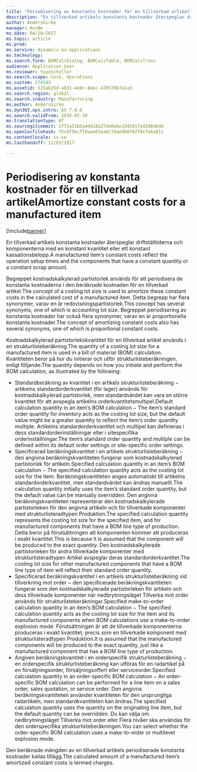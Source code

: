 ```yaml
---
title: "Periodisering av konstanta kostnader för en tillverkad artikel"
description: "En tillverkad artikels konstanta kostnader återspeglar driftställtiderna och komponenterna med en konstant kvantitet eller ett konstant kassationsbelopp."
author: AndersGirke
manager: AnnBe
ms.date: 04/20/2017
ms.topic: article
ms.prod: 
ms.service: dynamics-ax-applications
ms.technology: 
ms.search.form: BOMCalcDialog, BOMCalcTable, BOMCalcTrans
audience: Application User
ms.reviewer: YuyuScheller
ms.search.scope: Core, Operations
ms.custom: 274503
ms.assetid: 535ab25d-a031-4e8c-84ec-478f2987a1ad
ms.search.region: global
ms.search.industry: Manufacturing
ms.author: AndersGirke
ms.dyn365.ops.intro: AX 7.0.0
ms.search.validFrom: 2016-02-28
ms.translationtype: HT
ms.sourcegitcommit: 2771a31b5a4d418a27de0ebe1945d1fed2d8d6d6
ms.openlocfilehash: 75c0f5bcff0aae63aa8c7dae9b0767f8c7e6a81c
ms.contentlocale: sv-se
ms.lasthandoff: 11/03/2017

---
```


# <a name="amortize-constant-costs-for-a-manufactured-item"></a><span data-ttu-id="e2dec-103">Periodisering av konstanta kostnader för en tillverkad artikel</span><span class="sxs-lookup"><span data-stu-id="e2dec-103">Amortize constant costs for a manufactured item</span></span>

[!include[banner](../includes/banner.md)]


<span data-ttu-id="e2dec-104">En tillverkad artikels konstanta kostnader återspeglar driftställtiderna och komponenterna med en konstant kvantitet eller ett konstant kassationsbelopp.</span><span class="sxs-lookup"><span data-stu-id="e2dec-104">A manufactured item’s constant costs reflect the operation setup times and the components that have a constant quantity or a constant scrap amount.</span></span> 

<span data-ttu-id="e2dec-105">Begreppet kostnadskalkylerad partistorlek används för att periodisera de konstanta kostnaderna i den beräknade kostnaden för en tillverkad artikel.</span><span class="sxs-lookup"><span data-stu-id="e2dec-105">The concept of a costing lot size is used to amortize these constant costs in the calculated cost of a manufactured item.</span></span> <span data-ttu-id="e2dec-106">Detta begrepp har flera synonymer, varav en är redovisningspartistorlek.</span><span class="sxs-lookup"><span data-stu-id="e2dec-106">This concept has several synonyms, one of which is accounting lot size.</span></span> <span data-ttu-id="e2dec-107">Begreppet periodisering av konstanta kostnader har också flera synonymer, varav en är proportionella konstanta kostnader.</span><span class="sxs-lookup"><span data-stu-id="e2dec-107">The concept of amortizing constant costs also has several synonyms, one of which is proportional constant costs.</span></span>

<span data-ttu-id="e2dec-108">Kostnadskalkylerad partistorlekskvantitet för en tillverkad artikel används i en strukturlisteberäkning.</span><span class="sxs-lookup"><span data-stu-id="e2dec-108">The quantity of a costing lot size for a manufactured item is used in a bill of material (BOM) calculation.</span></span> <span data-ttu-id="e2dec-109">Kvantiteten beror på hur du initierar och utför strukturlisteberäkningen, enligt följande:</span><span class="sxs-lookup"><span data-stu-id="e2dec-109">The quantity depends on how you initiate and perform the BOM calculation, as illustrated by the following:</span></span>

-   <span data-ttu-id="e2dec-110">Standardberäkning av kvantitet i en artikels strukturlisteberäkning − artikelns standardorderkvantitet (för lager) används för kostnadskalkylerad partistorlek, men standardvärdet kan vara en större kvantitet för att avspegla artikelns orderkvantitetsmultipel.</span><span class="sxs-lookup"><span data-stu-id="e2dec-110">Default calculation quantity in an item’s BOM calculation − The item’s standard order quantity for inventory acts as the costing lot size, but the default value might be a greater quantity to reflect the item’s order quantity multiple.</span></span> <span data-ttu-id="e2dec-111">Artikelns standardorderkvantitet och multipel kan definieras i dess standardorderinställningar eller i sitespecifika orderinställningar.</span><span class="sxs-lookup"><span data-stu-id="e2dec-111">The item’s standard order quantity and multiple can be defined within its default order settings or site-specific order settings.</span></span>
-   <span data-ttu-id="e2dec-112">Specificerad beräkningskvantitet i en artikels strukturlisteberäkning − den angivna beräkningskvantiteten fungerar som kostnadskalkylerad partistorlek för artikeln.</span><span class="sxs-lookup"><span data-stu-id="e2dec-112">Specified calculation quantity in an item’s BOM calculation − The specified calculation quantity acts as the costing lot size for the item.</span></span> <span data-ttu-id="e2dec-113">Beräkningskvantiteten anges automatiskt till artikelns standardorderkvantitet, men standardvärdet kan ändras manuellt.</span><span class="sxs-lookup"><span data-stu-id="e2dec-113">The calculation quantity initially uses the item’s standard order quantity, but the default value can be manually overridden.</span></span> <span data-ttu-id="e2dec-114">Den angivna beräkningskvantiteten representerar den kostnadskalkylerade partistorleken för den angivna artikeln och för tillverkade komponenter med strukturlisteradtypen Produktion.</span><span class="sxs-lookup"><span data-stu-id="e2dec-114">The specified calculation quantity represents the costing lot size for the specified item, and for manufactured components that have a BOM line type of production.</span></span> <span data-ttu-id="e2dec-115">Detta beror på förutsättningen att komponenten kommer att produceras i exakt kvantitet.</span><span class="sxs-lookup"><span data-stu-id="e2dec-115">This is because it is assumed that the component will be produced to the exact quantity.</span></span> <span data-ttu-id="e2dec-116">Den kostnadskalkylerade partistorleken för andra tillverkade komponenter med strukturlisteradtypen Artikel avspeglar deras standardorderkvantitet.</span><span class="sxs-lookup"><span data-stu-id="e2dec-116">The costing lot size for other manufactured components that have a BOM line type of item will reflect their standard order quantity.</span></span>
-   <span data-ttu-id="e2dec-117">Specificerad beräkningskvantitet i en artikels strukturlisteberäkning vid tillverkning mot order − den specificerade beräkningskvantiteten fungerar som den kostnadskalkylerade partistorleken för artikeln och dess tillverkade komponenter när nedbrytningsläget Tillverka mot order används för strukturlisteberäkningar.</span><span class="sxs-lookup"><span data-stu-id="e2dec-117">Specified make-to-order calculation quantity in an item’s BOM calculation − The specified calculation quantity acts as the costing lot size for the item and its manufactured components when BOM calculations use a make-to-order explosion mode.</span></span> <span data-ttu-id="e2dec-118">Förutsättningen är att de tillverkade komponenterna produceras i exakt kvantitet, precis som en tillverkade komponent med strukturlisteradtypen Produktion.</span><span class="sxs-lookup"><span data-stu-id="e2dec-118">It is assumed that the manufactured components will be produced to the exact quantity, just like a manufactured component that has a BOM line type of production.</span></span>
-   <span data-ttu-id="e2dec-119">Angiven beräkningskvantitet i en orderspecifik strukturlisteberäkning − en orderspecifik strukturlisteberäkning kan utföras för en radartikel på en försäljningsorder, försäljningsoffert eller serviceorder.</span><span class="sxs-lookup"><span data-stu-id="e2dec-119">Specified calculation quantity in an order-specific BOM calculation − An order-specific BOM calculation can be performed for a line item on a sales order, sales quotation, or service order.</span></span> <span data-ttu-id="e2dec-120">Den angivna beräkningskvantiteten använder kvantiteten för den ursprungliga radartikeln, men standardkvantiteten kan ändras.</span><span class="sxs-lookup"><span data-stu-id="e2dec-120">The specified calculation quantity uses the quantity on the originating line item, but the default quantity can be overridden.</span></span> <span data-ttu-id="e2dec-121">Du kan välja om nedbrytningsläget Tillverka mot order eller Flera nivåer ska användas för den orderspecifika strukturlisteberäkningen.</span><span class="sxs-lookup"><span data-stu-id="e2dec-121">You can select whether the order-specific BOM calculation uses a make-to-order or multilevel explosion mode.</span></span>

<span data-ttu-id="e2dec-122">Den beräknade mängden av en tillverkad artikels periodiserade konstanta kostnader kallas tillägg.</span><span class="sxs-lookup"><span data-stu-id="e2dec-122">The calculated amount of a manufactured item’s amortized constant costs is termed charges.</span></span>






